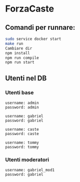 # ForzaCaste

## Comandi per runnare:
```bash
sudo service docker start
make run
Cambiare dir
npm install
npm run compile
npm run start
```

## Utenti nel DB

### Utenti base
```
username: admin  
password: admin
```
```
username: gabriel  
password: gabriel
```
```
username: caste  
password: caste
```
```
username: tommy  
password: tommy
```

### Utenti moderatori
```
username: gabriel_mod1
password: gabriel
```